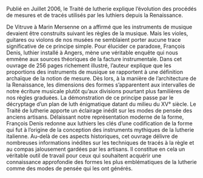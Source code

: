 Publié en Juillet 2006, le Traité de lutherie explique l’évolution des procédés de mesures et de tracés utilisés par les luthiers depuis la Renaissance.

De Vitruve à Marin Mersenne on a affirmé que les instruments de musique devaient être construits suivant les règles de la musique. Mais les violes, guitares ou violons de nos musées ne semblaient porter aucune trace significative de ce principe simple.
Pour élucider ce paradoxe, François Denis, luthier installé à Angers, mène une véritable enquête qui nous emmène aux sources théoriques de la facture instrumentale.
Dans cet ouvrage de 256 pages richement illustré, l’auteur explique que les proportions des instruments de musique se rapportent à une définition archaïque de la notion de mesure. Dès lors, à la manière de l’architecture de la Renaissance, les dimensions des formes s’apparentent aux intervalles de notre écriture musicale plutôt qu’aux divisions pourtant plus familières de nos règles graduées. La démonstration de ce principe passe par le décryptage d’un plan de luth énigmatique datant du milieu du XV° siècle.
Le Traité de lutherie apporte un éclairage inédit sur les modes de pensée des anciens artisans. Délaissant notre représentation moderne de la forme, François Denis redonne aux luthiers les clés d’une codification de la forme qui fut à l’origine de la conception des instruments mythiques de la lutherie italienne.
Au-delà de ces aspects historiques, cet ouvrage délivre de nombreuses informations inédites sur les techniques de tracés à la règle et au compas jalousement gardées par les artisans. Il constitue en cela un véritable outil de travail pour ceux qui souhaitent acquérir une connaissance approfondie des formes les plus emblématiques de la lutherie comme des modes de pensée qui les ont générés.
